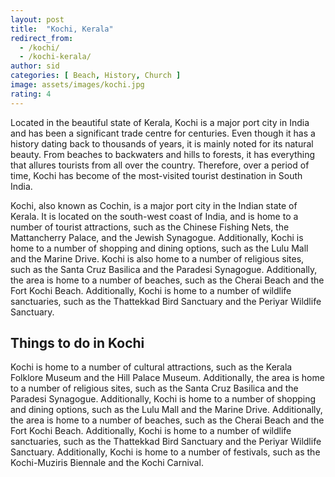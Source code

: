 ```yaml
---
layout: post
title:  "Kochi, Kerala"
redirect_from:
  - /kochi/
  - /kochi-kerala/
author: sid
categories: [ Beach, History, Church ]
image: assets/images/kochi.jpg
rating: 4
---
```

Located in the beautiful state of Kerala, Kochi is a major port city in India and has been a significant trade centre for centuries. Even though it has a history dating back to thousands of years, it is mainly noted for its natural beauty. From beaches to backwaters and hills to forests, it has everything that allures tourists from all over the country. Therefore, over a period of time, Kochi has become of the most-visited tourist destination in South India.

Kochi, also known as Cochin, is a major port city in the Indian state of Kerala. It is located on the south-west coast of India, and is home to a number of tourist attractions, such as the Chinese Fishing Nets, the Mattancherry Palace, and the Jewish Synagogue. Additionally, Kochi is home to a number of shopping and dining options, such as the Lulu Mall and the Marine Drive. Kochi is also home to a number of religious sites, such as the Santa Cruz Basilica and the Paradesi Synagogue. Additionally, the area is home to a number of beaches, such as the Cherai Beach and the Fort Kochi Beach. Additionally, Kochi is home to a number of wildlife sanctuaries, such as the Thattekkad Bird Sanctuary and the Periyar Wildlife Sanctuary.

<h2>Things to do in Kochi</h2>

Kochi is home to a number of cultural attractions, such as the Kerala Folklore Museum and the Hill Palace Museum. Additionally, the area is home to a number of religious sites, such as the Santa Cruz Basilica and the Paradesi Synagogue. Additionally, Kochi is home to a number of shopping and dining options, such as the Lulu Mall and the Marine Drive. Additionally, the area is home to a number of beaches, such as the Cherai Beach and the Fort Kochi Beach. Additionally, Kochi is home to a number of wildlife sanctuaries, such as the Thattekkad Bird Sanctuary and the Periyar Wildlife Sanctuary. Additionally, Kochi is home to a number of festivals, such as the Kochi-Muziris Biennale and the Kochi Carnival.


<div class="pa-carousel-widget" style="width:100%; height:480px; display:none;"
  data-link="https://traveltriangle.com/blog/things-to-do-in-kochi/"
  data-title="Kochi, Kerala"
  data-description="Beach, History, Church"
  data-delay="3">
  <object data="https://lh3.googleusercontent.com/YzimAl1t1s4BN2t6R4a4u_j_r7wBfOcueNU1DkSalwsx9JLUJKDdo2srfS6rMCV3cBeRJK0n4yJON6jLSTUc727y2HfbXbRh1gRJ1KfhI1aFIOz9F__KhucYE6Hgs-OlnAqaVPapx5Q=w1280-h720"></object>
  <object data="https://lh3.googleusercontent.com/JqoaMSGnVee5q3qSDPvXHbxyCAU8xolewyy4ykTLGaH1YDFbHqnC-sFJCVOkexGN38aMn-yBbJE-CIuO6JvOQGZk0ycOmbFR1Vczw4fzpg7YBtQf-wvI2edc3UWAv_-UhtPM60-tBfY=w1280-h720"></object>
  <object data="https://lh3.googleusercontent.com/FMacvb7ANuXcf-cXElGkMpMteun3S5aa8gb8SmDPdpxMYhvGzVrUZG9Eu8tVjJWYaggb1PrQNWv-YzjZ8zxeEnSELKhmWMfm9eRgB3xbrKYWeuAvrTbexh3X03g9yaMYoJmuWF14h6M=w1280-h720"></object>
  <object data="https://lh3.googleusercontent.com/tCwPzUXiCNejZVgS50VnLm8psW4TZ4G547scHygW0oaxogrzfkXMBdrnhC6EI6vodW97vKmHuOQFxUy6N5Ca7Zy0cfIXG1dv8wFt0Fr52mJSPGkJjcpU2Lgqvs-_h4vmNhqTPls5URU=w1280-h720"></object>
  <object data="https://lh3.googleusercontent.com/KFsaDbV0Dl2TcUe_6XIs0IJzoLHaj7r3V13AMNGU3qZJl456_3ShOiPCWqqNjfw1m-emGy3-hAoCMpjZlqS99F9iNo7GI7CmdumFV1M8Dmk9s1Fw_JOCirHbb0XIfvSM7dBa8JOuULM=w1280-h720"></object>
  <object data="https://lh3.googleusercontent.com/P7wY50W5vd2MNE7PUBQvKGOYl90-k01XIpCgDO6NJLpdjAiedoUGL-Dc34RFafL-yaDNhpXhHPLaXn-wjLg4RYpgzTX-3U1Iw54LHFkebTDz_XSTSuvYfTe1ZhzHqU9cNBwnjeafCU8=w1280-h720"></object>
  <object data="https://lh3.googleusercontent.com/g9i-UqQnYsrLWXSCfTn_2V_vf7JjoSRjH2gqq-wT8aLbkWvdmCxXthNR33sq_iGUMjSCut5dJ233RMxoJyn8Eaoj4boJ95m36zZeRsvHrd89ftU4Pm6E3qProfNl-l3-OhjY-rovEKM=w1280-h720"></object>
  <object data="https://lh3.googleusercontent.com/HbW8nLAbSj0kJ0GyBv7I5CRNmwJ6tAdc1De65SYPPQeUnELkjzhyQUxbh9JVq6PjalD9w_0lS_ovqIpA_DQmjDLAtAQ9g3uhdzkBwAoKQyBD2kyq8Yxkh7R8a9Q6-1Op-n5BtWsGZv4=w1280-h720"></object>
  <object data="https://lh3.googleusercontent.com/HQJQRTdMsQ0PvcHyYDVpmWWRaLvII4doHVhTW9yZMf3qMBLoVjKGcTyLhWHYfUGWMdZkEeggYo9bFiyaswe_IGH_WX6-uCtCekIPFlQAFdNO1nJ6O5W7KfzPjgFUMVLzvSOD1TROOLs=w1280-h720"></object>
  <object data="https://lh3.googleusercontent.com/hJGqQg5gC9robP9glj3D-Uk5ByRezp_ASR6Up4KtJM8NOVIhwJuGFbpySBLBPorOI0jcbljd552TX3zwdJWgSTXFR4zXOkBzexgYEp9l5cW8AFTuwWc9jFzZjuFe4sf6fcHawrN1-f4=w1280-h720"></object>
  <object data="https://lh3.googleusercontent.com/gY_zMdEOqVJ7E6yDs7I1nv9Exr7EhBKS6aEC_5w27EGva-iCOhjOcgw0M4SI5a4PZXaNIHIaNHhJi9XvEDSJBjCgZAvWdpbCfferGqNA9baUkASFxcpLNwZillD2V7M2-WmRlLfR9dY=w1280-h720"></object>
  <object data="https://lh3.googleusercontent.com/046o5tAcMorJZTT7zdtWEePQb52qLSJMICVi4ZjbKQEcug87jBKxc1KZ37bg-ij8M8YCDjxERwcazwpLb-imTQ6HUrHpc7n3y95wf7vv58KrHgFmBcefBudgASgFNgI181NHDwpx0-Q=w1280-h720"></object>
  <object data="https://lh3.googleusercontent.com/ywMXcwBVnNqJEJ1Ge4lWsed-5B0HreiRUGg1phQq_VhwG4vLgd4fB9bq1AjNgpCxhq7th_Q3IomyYoaeek75doS6KIPqdMNJdR8j4Zjc_EDhM3WWp25Udigz38zKuxia80Tv4zPQQOA=w1280-h720"></object>
  <object data="https://lh3.googleusercontent.com/X1NDKz7QnQzXgKKFnuV-OVegzp3FjtAGPPtcme_U2gQDrgxM8i44E5YPZxWErOyZD5gRdudWPilkZSxEKNmaLVRqRSnDzYsAPIdIimiYpGpCOVx5YY7TWbX_RAqdVJ7a4MU-YTrciSU=w1280-h720"></object>
  <object data="https://lh3.googleusercontent.com/tjJ7aqPxmGskvjJgUQPS8Yzn6kRiiBGJbpx4bhUx6bajdLZ4hitUbRrr3S2tHTcArVWk2RlS-aCzADkGndI2TBe9v_-LLMczyIKPK1vEWynRgQ1lHo-1b8f7tqwi3SkAGsbOHyP-ASU=w1280-h720"></object>
  <object data="https://lh3.googleusercontent.com/6YhUMScgFAQMZbJQybjKBmRGz6GMCo-YvvMWmdKOI68Nuk-3sUhLog9WcEnOif1Hyy_OsqhAf9_IEaHPZ85VlyG8nmFtUzmtI6CggZkSKq4fE5mPOx2G6LBPJI-jRWVkqYcN84y8DRA=w1280-h720"></object>
  <object data="https://lh3.googleusercontent.com/2BhEnmjgZk2MvFS0Hx6zGJuwhk8D0nKCfCErwlSh7cHnicQFTNnrlnec-M75L64X2w3378Fx7AYfjSkF5NkO0P0H3xeQYlkS0CNZ66ClFkP789S6adllisOg7AEBCLya7UAwlatNr5Y=w1280-h720"></object>
  <object data="https://lh3.googleusercontent.com/I-JqSYtHoXZ2YPF81Py9DADwIEpOxfA5cKiDmFHSSulHCs1cXg3MaqmyzOS8jUIegC-pCJrz_DmzNoU9MwzzHbE46197Rggc-DSnFD9DRcUUtD7dryY4yJqtKftdeK1i4PTFzmXq5Fo=w1280-h720"></object>
  <object data="https://lh3.googleusercontent.com/hnU3i7sF_iO8-jkuG-RpF24dzoWscYNPIACV_beae5X_02oZTKcsws9qE46nZJLVi0Kt4ORSnurWzdFDlwrpWKrd_ODvsd46-VP3wqerQLLMg9-JZvRReCNmqqspGx26p2go4c2G3sw=w1280-h720"></object>
  <object data="https://lh3.googleusercontent.com/J2ppOk4jSsmeq2XQmaZ4Ws07hMFYmqOJ51iQxNkji6PUd3tw7lqrHySYqTb7kCQL1PmzYG0rmP5pcuy0q4XpLW-7Y41k6Iw99BPlN9KtEiamI7sjdJPcsxIPsD-KgSSX45Ibtnw3mLg=w1280-h720"></object>
  <object data="https://lh3.googleusercontent.com/6SjXy_yfHh-7U2aT_LlwS8IVPsA1z7wbf6JzzEO8o9PqFGTu7amaCqxzSzXt9WYXe46aPXLEbNlcmGjIuKkP2HDWCkys1bdXWJjBnmDCXZlnMdazPih0IeHlSa9OVJMQjM31owJXV-4=w1280-h720"></object>
  <object data="https://lh3.googleusercontent.com/TV54K7al4ICvgBQhI00-sHHV83DwLsmQUIi6YZe2WimDRemk0Eqi23mkLI5Hsvx5RETFRd1ISM8PYrGcgu0MerqXzBEUc3ekPRTme-WfQr9_o95rB8HG45l9iSb4mUlxq4eF0J3iTPM=w1280-h720"></object>
  <object data="https://lh3.googleusercontent.com/i6AmxVtYxorNCSPUElv2mJ07I9agBA84ssiV0AQTvmGBr2WGCEEpzur45E3z1jfb3QMMxqPY7hxlcCKg9b1mXm_Wzjs9e--tESu1v53Ow6WOPl44bDPPsL5cpKHpZhd0VAmT2BaPwBA=w1280-h720"></object>
  <object data="https://lh3.googleusercontent.com/jrKnzubnEtrPESFLKN3TiOBRgFwkimX9c8H1ZgjHUhxMemlzGT5gwuakKkslRclGkXmegfZw24KLtEx5AHTavx6iDwjIOPAVSXXFUAUli1jTvzfwTUybBzKsHtwj6jCkXO-wuNsRIEo=w1280-h720"></object>
  <object data="https://lh3.googleusercontent.com/Fgqig0457T_c-lqez_DfJXosYoJssHFhhITQqULm1b6Fcl0stADORPMF6TsjGoIN6DhsEqUJUl3uonbHx9AlUX54O50kjYrtki4v1t5BdxSlFqk5Vi_R4b3rlQIY4dZoSOKyX2Lfrqk=w1280-h720"></object>
  <object data="https://lh3.googleusercontent.com/UkyD13CBSwtxDgzypWLOfj3_rt6KelPmhaXrgfseTQ1sn9Iqb6IPPFaW3Eb1wZIJj6dJf2qPoC9wgCY_xCOWukId4QjPAh5yD06Lmqdugm1km8KrwdShKixvS3p3gjIMcP9wHs-6b50=w1280-h720"></object>
  <object data="https://lh3.googleusercontent.com/ujbz6bPWNPkfQt_uUykiD8ou9dJFJ5LsfKcvBzmhwIK0kQ7WKxXRmEXAtiPyd5sqW5hgLrHQAWL0g-aLZtp2L0S9wIwFxMVpoc7imAzFmINRpV8yT9W9CN89_8sro_OecaeB5BYRw0c=w1280-h720"></object>
  <object data="https://lh3.googleusercontent.com/BpgO2s72qAsuXMUb0_tJoAIDDhYrZgODnFDe9vode3JGwmlNqV11qxphQu0Xdhy_BrykZ2lh1l20HalHjxc60WcVZ8j8V3gmIwASFaBjAKgP-cvKMrrydMpzZWwTs4p9G-sXgOOzQR4=w1280-h720"></object>
  <object data="https://lh3.googleusercontent.com/cIVmGZouDFTARYYqKRL9QRgvK-oqUDx7inzMXdtldD4e5QeqU_XO7qlKX6DgbpkfFDMgsrWP23811Jl-ENq2QvfQzMBRo-Yr6SGYr2dQzuuKn9IxaYsU7wTKWOo97Ud5js6NsU7lAww=w1280-h720"></object>
  <object data="https://lh3.googleusercontent.com/EuKt1WhtdPQySDpgVfCS7CHWTPJ9H8fuDC_2-NQpppMzdDVTkl6MGiBdiNwIy40NOozHFDq1nJTWDYPF8Vo-C1uyZe7XrFBqGWT3LO243IlgUleTa78xgaeAtCXgRpRykwW0So9dzns=w1280-h720"></object>
  
</div>
